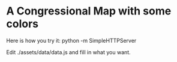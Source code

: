 # A Congressional Map with some colors

Here is how you try it: python -m SimpleHTTPServer

Edit ./assets/data/data.js and fill in what you want.